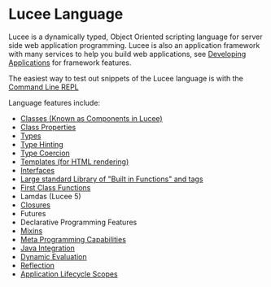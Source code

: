 # Lucee Language

Lucee is a dynamically typed, Object Oriented scripting language for server side web application programming. Lucee is also an application framework with many services to help you build web applications, see [Developing Applications](https://rorylaitila.gitbooks.io/lucee/content/developing_applications.html) for framework features.

The easiest way to test out snippets of the Lucee language is with the [Command Line REPL](https://rorylaitila.gitbooks.io/lucee/content/command_line_repl.html)

Language features include:

* [Classes (Known as Components in Lucee)](https://rorylaitila.gitbooks.io/lucee/content/classes.html)
* [Class Properties](https://rorylaitila.gitbooks.io/lucee/content/properties.html)
* [Types](https://rorylaitila.gitbooks.io/lucee/content/types.html)
* [Type Hinting](https://rorylaitila.gitbooks.io/lucee/content/types.html#type-hinting)
* [Type Coercion](https://rorylaitila.gitbooks.io/lucee/content/types.html#type-coercion)
* [Templates (for HTML rendering)](https://rorylaitila.gitbooks.io/lucee/content/templates.html)
* [Interfaces](https://rorylaitila.gitbooks.io/lucee/content/interfaces.html)
* [Large standard Library of "Built in Functions" and tags](https://rorylaitila.gitbooks.io/lucee/content/standard_library_reference.html) 
* [First Class Functions](https://rorylaitila.gitbooks.io/lucee/content/first_class_functions.html)
* Lamdas (Lucee 5)
* [Closures](https://rorylaitila.gitbooks.io/lucee/content/closures.html)
* Futures
* Declarative Programming Features
* [Mixins](https://rorylaitila.gitbooks.io/lucee/content/mixins.html)
* [Meta Programming Capabilities](https://rorylaitila.gitbooks.io/lucee/content/meta_programming.html)
* [Java Integration](https://rorylaitila.gitbooks.io/lucee/content/java_integration.html)
* [Dynamic Evaluation](https://rorylaitila.gitbooks.io/lucee/content/dynamic_evaluation.html)
* [Reflection](https://rorylaitila.gitbooks.io/lucee/content/reflection.html)
* [Application Lifecycle Scopes](https://rorylaitila.gitbooks.io/lucee/content/lifecycle_scopes.html)

